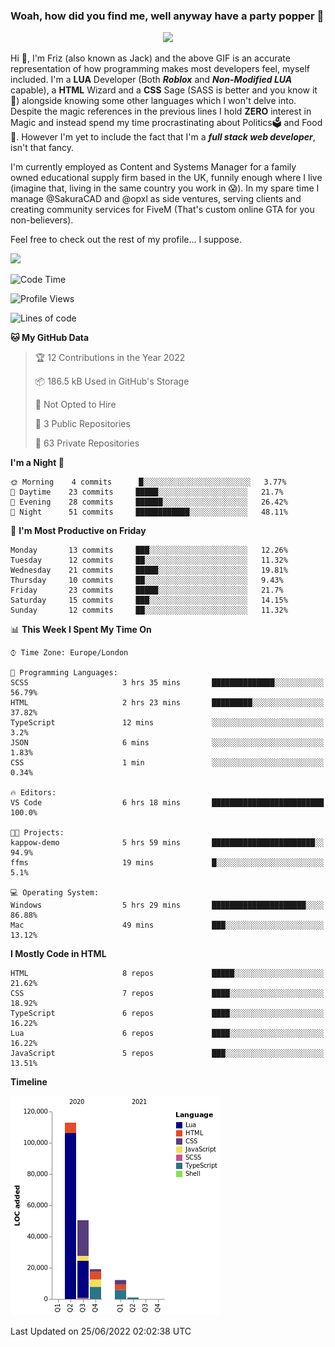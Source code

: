 ### Woah, how did you find me, well anyway have a party popper 🎉

<p align="center">
  <img  src="https://66.media.tumblr.com/d2766024a15e8c140bf20f314664eed2/d1615166bf58615c-d8/s400x600/aabc473a64edc43599d5345fd1e9e792d66ecc48.gifv">
</p>

Hi :wave:, I'm Friz (also known as Jack) and the above GIF is an accurate representation of how programming makes most developers feel, myself included. I'm a **LUA** Developer (Both ***Roblox*** and ***Non-Modified LUA*** capable), a **HTML** Wizard and a **CSS** Sage (SASS is better and you know it :pray:) alongside knowing some other languages which I won't delve into. Despite the magic references in the previous lines I hold **ZERO** interest in Magic and instead spend my time procrastinating about Politics🗳️ and Food🍔. However I'm yet to include the fact that I'm a ***full stack web developer***, isn't that fancy.

I'm currently employed as Content and Systems Manager for a family owned educational supply firm based in the UK, funnily enough where I live (imagine that, living in the same country you work in 😱). In my spare time I manage @SakuraCAD and @opxl as side ventures, serving clients and creating community services for FiveM (That's custom online GTA for you non-believers).

Feel free to check out the rest of my profile... I suppose.

<a href="https://github.com/anuraghazra/github-readme-stats">
  <img  src="https://github-readme-stats.vercel.app/api?username=JackOPXL&count_private=true&show_icons=true&theme=tokyonight" />
</a>



<!--START_SECTION:waka-->
![Code Time](http://img.shields.io/badge/Code%20Time-0%20secs-blue)

![Profile Views](http://img.shields.io/badge/Profile%20Views-0-blue)

![Lines of code](https://img.shields.io/badge/From%20Hello%20World%20I%27ve%20Written-192%20Thousand%20lines%20of%20code-blue)

**🐱 My GitHub Data** 

> 🏆 12 Contributions in the Year 2022
 > 
> 📦 186.5 kB Used in GitHub's Storage 
 > 
> 🚫 Not Opted to Hire
 > 
> 📜 3 Public Repositories 
 > 
> 🔑 63 Private Repositories  
 > 
**I'm a Night 🦉** 

```text
🌞 Morning    4 commits      █░░░░░░░░░░░░░░░░░░░░░░░░   3.77% 
🌆 Daytime    23 commits     █████░░░░░░░░░░░░░░░░░░░░   21.7% 
🌃 Evening    28 commits     ██████░░░░░░░░░░░░░░░░░░░   26.42% 
🌙 Night      51 commits     ████████████░░░░░░░░░░░░░   48.11%

```
📅 **I'm Most Productive on Friday** 

```text
Monday       13 commits     ███░░░░░░░░░░░░░░░░░░░░░░   12.26% 
Tuesday      12 commits     ██░░░░░░░░░░░░░░░░░░░░░░░   11.32% 
Wednesday    21 commits     █████░░░░░░░░░░░░░░░░░░░░   19.81% 
Thursday     10 commits     ██░░░░░░░░░░░░░░░░░░░░░░░   9.43% 
Friday       23 commits     █████░░░░░░░░░░░░░░░░░░░░   21.7% 
Saturday     15 commits     ███░░░░░░░░░░░░░░░░░░░░░░   14.15% 
Sunday       12 commits     ██░░░░░░░░░░░░░░░░░░░░░░░   11.32%

```


📊 **This Week I Spent My Time On** 

```text
⌚︎ Time Zone: Europe/London

💬 Programming Languages: 
SCSS                     3 hrs 35 mins       ██████████████░░░░░░░░░░░   56.79% 
HTML                     2 hrs 23 mins       █████████░░░░░░░░░░░░░░░░   37.82% 
TypeScript               12 mins             ░░░░░░░░░░░░░░░░░░░░░░░░░   3.2% 
JSON                     6 mins              ░░░░░░░░░░░░░░░░░░░░░░░░░   1.83% 
CSS                      1 min               ░░░░░░░░░░░░░░░░░░░░░░░░░   0.34%

🔥 Editors: 
VS Code                  6 hrs 18 mins       █████████████████████████   100.0%

🐱‍💻 Projects: 
kappow-demo              5 hrs 59 mins       ███████████████████████░░   94.9% 
ffms                     19 mins             █░░░░░░░░░░░░░░░░░░░░░░░░   5.1%

💻 Operating System: 
Windows                  5 hrs 29 mins       █████████████████████░░░░   86.88% 
Mac                      49 mins             ███░░░░░░░░░░░░░░░░░░░░░░   13.12%

```

**I Mostly Code in HTML** 

```text
HTML                     8 repos             █████░░░░░░░░░░░░░░░░░░░░   21.62% 
CSS                      7 repos             ████░░░░░░░░░░░░░░░░░░░░░   18.92% 
TypeScript               6 repos             ████░░░░░░░░░░░░░░░░░░░░░   16.22% 
Lua                      6 repos             ████░░░░░░░░░░░░░░░░░░░░░   16.22% 
JavaScript               5 repos             ███░░░░░░░░░░░░░░░░░░░░░░   13.51%

```


**Timeline**

![Chart not found](https://raw.githubusercontent.com/JackOPXL/JackOPXL/master/charts/bar_graph.png) 


 Last Updated on 25/06/2022 02:02:38 UTC
<!--END_SECTION:waka-->

